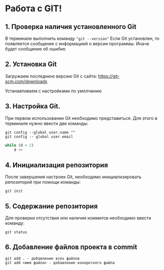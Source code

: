 # Работа c GIT!

## 1. Проверка наличия установленного Git
В терминале выполнить команду `"git --version"`
Если Git установлен, то появляется сообщение с информацией о версии программы. Иначе будет сообщение об ошибке.

## 2. Установка Git
Загружаем последнюю версию Git с сайта: https://git-scm.com/downloads

Устанавливаем с настройками по умолчанию


## 3. Настройка Git.
При первом использовании Git необходимо представиться. Для этого в терминале нужно ввести две команды:
```
git config --global user.name ""
git config -- global user.email
```
```Python
while (d < 2)
    d ++
```

## 4. Инициализация репозитория
После завершения настроек Git, необходимо инициализировать репозиторий при помощи команды:
```
git init
```
## 5. Содержание репозитория
Для проверки отсутствия или наличия коммитов необходимо ввести команду:
```
git status
```
## 6. Добавление файлов проекта в commit
```
git add . - добавление всех файлов
git add <имя файла> - добавление конкретного файла
```

